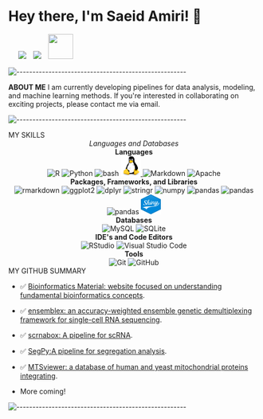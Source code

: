 # Hey there, I'm Saeid Amiri! 👋

 <div  class="icons-social" style="margin-left: 10px;">
    <a style="margin-left: 10px;" target="_blank" href="https://github.com/saeidamiri1">
		  <img src="https://img.icons8.com/doodle/40/000000/github--v1.png"></a>
          <a style="margin-left: 10px;"  target="_blank" href="https://linkedin.com/in/saeid-amiri-88a1821ab">
			<img src="https://img.icons8.com/doodle/40/000000/linkedin--v2.png"></a>
    <a style="margin-left: 10px;" target="_blank" href="mailto:saeid.amiri1@gmail.com">
      <img width="50" height="50" src="https://img.icons8.com/doodle/344/newsletter.png" ></a>
 </div>

![-----------------------------------------------------](
https://raw.githubusercontent.com/andreasbm/readme/master/assets/lines/aqua.png)

**ABOUT ME**
I am currently developing pipelines for data analysis, modeling, and machine learning methods. If you're interested in collaborating on exciting projects, please contact me via email.

![-----------------------------------------------------](
https://raw.githubusercontent.com/andreasbm/readme/master/assets/lines/aqua.png)


<summary>MY SKILLS </summary>

<div align="center"><i>Languages and Databases</i><div/>


<div align="center"><b>Languages</b><div/>

<img alt="R" title="R" width="35px" src="https://cdn.jsdelivr.net/gh/devicons/devicon/icons/r/r-original.svg" />
<img alt="Python" title="Python" width="35px" src="https://cdn.jsdelivr.net/gh/devicons/devicon/icons/python/python-original.svg" />
<img alt="bash" title="CSS3" width="35px" src="https://cdn.jsdelivr.net/gh/devicons/devicon/icons/bash/bash-original.svg" />
<a href="https://www.linux.org/" target="_blank" rel="noreferrer"> <img src="https://raw.githubusercontent.com/devicons/devicon/master/icons/linux/linux-original.svg" alt="linux" width="40" height="40"/> </a>
<img alt="Markdown" title="Markdown" width="35px" src="https://cdn.jsdelivr.net/gh/devicons/devicon/icons/markdown/markdown-original.svg" />
<img alt="Apache" title="Apache" width="35px" src="https://cdn.jsdelivr.net/gh/devicons/devicon/icons/apache/apache-original-wordmark.svg" />

<div align="center"><b>Packages, Frameworks, and Libraries</b><div/>

<img alt="rmarkdown" title="rmarkdown" width="35px" src="https://pkgs.rstudio.com/rmarkdown/reference/figures/logo.png" />
<img alt="ggplot2" title="ggplot2" width="35px" src="https://ggplot2.tidyverse.org/logo.png" />
<img alt="dplyr" title="dplyr" width="35px" src="https://dplyr.tidyverse.org/logo.png" />
<img alt="stringr" title="stringr" width="35px" src="https://stringr.tidyverse.org/logo.png" />
<img alt="numpy" title="numpy" width="35px" src="https://raw.githubusercontent.com/numpy/numpy/241c905c464a29c7b25858d57ea1a43131848530/branding/logo/logomark/numpylogoicon.svg" />
<img alt="pandas" title="pandas" width="35px" src="https://cdn.jsdelivr.net/gh/devicons/devicon/icons/pandas/pandas-original.svg" />
<img alt="pandas" title="pandas" width="37px" src="https://upload.wikimedia.org/wikipedia/commons/0/05/Scikit_learn_logo_small.svg" />
<img alt="pandas" title="pandas" width="37px" src="https://upload.wikimedia.org/wikipedia/commons/f/f3/Apache_Spark_logo.svg" />
<a href="https://shiny.rstudio.com/" target="_blank" rel="noreferrer">
<img src="https://raw.githubusercontent.com/rstudio/hex-stickers/master/SVG/shiny.svg" alt="Shiny" width="40" height="40"/></a>

<div align="center"><b>Databases</b><div/>

<img alt="MySQL" title="MySQL" width="35px" src="https://cdn.jsdelivr.net/gh/devicons/devicon/icons/mysql/mysql-original.svg" />
<img alt="SQLite" title="SQLite" width="35px" src="https://cdn.jsdelivr.net/gh/devicons/devicon/icons/sqlite/sqlite-original.svg" />

<div align="center"><b>IDE's and Code Editors</b><div/>

<img alt="RStudio" title="RStudio" width="35px" src="https://cdn.jsdelivr.net/gh/devicons/devicon/icons/rstudio/rstudio-original.svg" />
<img alt="Visual Studio Code" title="Visual Studio Code" width="35px" src="https://cdn.jsdelivr.net/gh/devicons/devicon/icons/vscode/vscode-original.svg" />

<div align="center"><b>Tools</b><div/>

<img alt="Git" title="Git" width="35px" src="https://cdn.jsdelivr.net/gh/devicons/devicon/icons/git/git-original.svg" />
<img alt="GitHub" title="GitHub" width="35px"  src="https://cdn.jsdelivr.net/gh/devicons/devicon/icons/github/github-original.svg">


<div align="left"> <summary> MY GITHUB SUMMARY</summary> <div/>

- ✅ [Bioinformatics Material:  website focused on understanding fundamental bioinformatics concepts](https://saeidamiri1.github.io/bioinformatics_material/site/). 
- ✅ [ensemblex: an accuracy-weighted ensemble genetic demultiplexing framework for single-cell RNA sequencing](https://github.com/neurobioinfo/ensemblex). 
- ✅ [scrnabox: A pipeline for scRNA](https://github.com/neurobioinfo/scrnabox). 
- ✅ [SegPy:A pipeline for segregation analysis](https://github.com/neurobioinfo/segpy).
- ✅ [MTSviewer: a database of human and yeast mitochondrial proteins integrating](https://mtsviewer.neurohub.ca/).

- More coming!

</details>

![-----------------------------------------------------](
https://raw.githubusercontent.com/andreasbm/readme/master/assets/lines/aqua.png)


